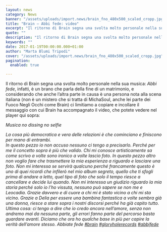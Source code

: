 ```yaml
---
layout: news
category: News
banner: "/assets/uploads/import.news/brain_fno_480x500_scaled_cropp.jpg"
title: "Brain – Abbi fede: video"
excerpt: "Il ritorno di Brain segna una svolta molto personale nella sua musica: Abbi fede, infatti, è un brano che parla della fine di un matrimonio, e considerando che anche l’altra parte in causa è una persona nota alla scena italiana (non è un mistero che si tratta di MichaSoul, anche lei parte dei Fuoco Negli [&hellip"
quote: ""
description: "Il ritorno di Brain segna una svolta molto personale nella sua musica: Abbi fede, infatti, è un brano che parla della fine di un matrimonio, e considerando che anche l’altra parte in causa è una persona nota alla scena italiana (non è un mistero che si tratta di MichaSoul, anche lei parte dei Fuoco Negli [&hellip"
keywords: ""
date: 2017-01-19T00:00:00.000+01:00
author: "Marta Blumi Tripodi"
cover: "/assets/uploads/import.news/brain_fno_480x500_scaled_cropp.jpg"
pagination:
  enabled: true

---
```


Il ritorno di Brain segna una svolta molto personale nella sua musica: _Abbi fede_, infatti, è un brano che parla della fine di un matrimonio, e considerando che anche l’altra parte in causa è una persona nota alla scena italiana (non è un mistero che si tratta di MichaSoul, anche lei parte dei Fuoco Negli Occhi come Brain) ci limitiamo a copiare e incollare il messaggio con cui Brain ha accompagnato il video, che potete vedere nel player qui sopra:

_Musica no dissing no selfie_

_La cosa più democratica e vera delle relazioni è che cominciano e finiscono per mano di entrambi._  
_In questo pezzo io non accuso nessuno ci tengo a precisarlo. Perché per me il concetto sopra è più che valido. Chi mi conosce artisticamente sa come scrivo a volte sono ironico a volte lascio foto._ 
_In questo pezzo altro non voglio fare che trasmettere la mia esperienza a riguardo e lasciare una foto._ 
_Non mi interessa se servirà qualcuno perché francamente questo è uno di quei ricordi che infilerò nel mio album segreto, quello che ti sfogli prima di andare a letto, quel tipo di foto che solo il tempo riesce a cancellare e decide lui quando._ 
_Non mi interessa un giudizio riguardo la mia storia perché solo io l’ho vissuta, nessuno può sapere se non me e Leocadia._ 
_Grazie davvero e di cuore a chi mi è stato vicino a chi mi sta vicino._ 
_Grazie a Delia per essere una bambina fantastica a volte sembra già una donna, riesce a stare sopra i nostri discorsi perché ha già capito tutto._ 
_Ultima cosa: ci tengo a dire che io credo ancora nell’amore, senza non andremo mai da nessuna parte, gli errori fanno parte del percorso basta guardare avanti._ 
_Diciamo che ora ho qualche base in più per capire la verità dell’amore stesso._ 
_Abbiate fede_ 
_[#brain](https://www.facebook.com/hashtag/brain?source=feed%5Ftext&story%5Fid=1830158483919688) [#gloryholerecords](https://www.facebook.com/hashtag/gloryholerecords?source=feed%5Ftext&story%5Fid=1830158483919688) [#abbifede](https://www.facebook.com/hashtag/abbifede?source=feed%5Ftext&story%5Fid=1830158483919688)_